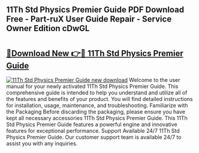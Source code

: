 ## 11Th Std Physics Premier Guide PDF Download Free - Part-ruX User Guide Repair - Service Owner Edition cDwGL

# <h2><a href="http://bc82819.oget.top/?id=11Th+Std+Physics+Premier+Guide">🔗Download New 👉🔴 11Th Std Physics Premier Guide</a></h2>

[![11Th Std Physics Premier Guide new download](https://i.imgur.com/5g1atiW.png)](http://bc82819.oget.top/?id=11Th+Std+Physics+Premier+Guide)
Welcome to the user manual for your newly activated 11Th Std Physics Premier Guide. This comprehensive guide is intended to help you understand and utilize all of the features and benefits of your product. You will find detailed instructions for installation, usage, maintenance, and troubleshooting. Familiarize with the Packaging Before discarding the packaging, please ensure you have kept all necessary accessories 11Th Std Physics Premier Guide. This 11Th Std Physics Premier Guide features a powerful engine and innovative features for exceptional performance. Support Available 24/7 11Th Std Physics Premier Guide. Our customer support team is available 24/7 to assist you with any inquiries.
